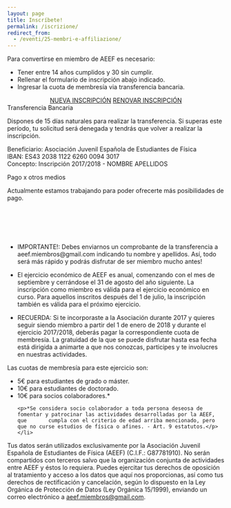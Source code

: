 ```yaml
---
layout: page
title: Inscríbete!
permalink: /iscrizione/
redirect_from:
  - /eventi/25-membri-e-affiliazione/
---
```


Para convertirse en miembro de AEEF es necesario:
<ul class="collection">
  <li class="collection-item">Tener entre 14 años cumplidos y 30 sin cumplir.</li>
  <li class="collection-item">Rellenar el formulario de inscripción abajo indicado.</li>
  <li class="collection-item">Ingresar la cuota de membresía via transferencia bancaria.</li>
</ul>

<div class="row">
	<div style="text-align:center;">
		<a class="waves-effect waves-light btn-large" href="https://goo.gl/forms/mMFrfYco6DzMigzp1">NUEVA INSCRIPCIÓN</a>
		<a class="waves-effect waves-light btn-large" href="">RENOVAR INSCRIPCIÓN</a>
        </div>
</div>
<div class="row">
  <div class="col s12 m6">
    <div class="card blue-grey darken-1">
      <div class="card-content white-text">
        <span class="card-title">Transferencia Bancaria</span>
	<p class="light">Dispones de 15 días naturales para realizar la transferencia. Si superas este período, tu solicitud será                  denegada y tendrás que volver a realizar la inscripción.</p>
	<p>Beneficiario: Asociación Juvenil Española de Estudiantes de Física<br>
	  IBAN: ES43 2038 1122 6260 0094 3017<br>
	  Concepto: Inscripción 2017/2018 - NOMBRE APELLIDOS</p>
      </div>
    </div>
  </div>
  <div class="col s12 m6">
    <div class="card blue-grey darken-1">
      <div class="card-content white-text">
        <span class="card-title">Pago x otros medios</span>
	<p class="light">Actualmente estamos trabajando para poder ofrecerte más posibilidades de pago.</p>
	<p><br><br><br><br></p>
      </div>
    </div>
  </div>
</div>

<ul class="collection">
  <li class="collection-item">
      IMPORTANTE!: Debes enviarnos un comprobante de la transferencia a aeef.miembros@gmail.com indicando tu nombre y apellidos. Así, todo será más rápido y podrás disfrutar de ser miembro mucho antes!
  </li>
</ul>

<ul class="collection">
  <li class="collection-item">
      El ejercicio económico de AEEF es anual, comenzando con el mes de septiembre y cerrándose el 31 de agosto del año siguiente. La inscripción como miembro es válida para el ejercicio económico en curso. Para aquellos inscritos después del 1 de julio, la inscripción también es válida para el próximo ejercicio.
  </li>
</ul>

<ul class="collection">
  <li class="collection-item">
      RECUERDA: Si te incorporaste a la Asociación durante 2017 y quieres seguir siendo miembro a partir del 1 de enero de 2018 y durante el ejercicio 2017/2018, deberás pagar la correspondiente cuota de membresía. La gratuidad de la que se puede disfrutar hasta esa fecha está dirigida a animarte a que nos conozcas, participes y te involucres en nuestras actividades.
  </li>
</ul>

Las cuotas de membresía para este ejercicio son:
<ul class="collection">
  <li class="collection-item">5€ para estudiantes de grado o máster.<br></li>
  <li class="collection-item">10€ para estudiantes de doctorado.<br></li>
   <li class="collection-item">10€ para socios colaboradores.*<br>
    
    <p>*Se considera socio colaborador a toda persona deseosa de fomentar y patrocinar las actividades desarrolladas por la AEEF, que 		cumpla con el criterio de edad arriba mencionado, pero que no curse estudios de física o afines. - Art. 9 estatutos.</p></li>
</ul>

Tus datos serán utilizados exclusivamente por la Asociación Juvenil Española de Estudiantes de Física (AEEF) (C.I.F.: G87781910). No serán compartidos con terceros salvo que la organización conjunta de actividades entre AEEF y éstos lo requiera. Puedes ejercitar tus derechos de oposición al tratamiento y acceso a los datos que aquí nos proporcionas, así como tus derechos de rectificación y cancelación, según lo dispuesto en la Ley Orgánica de Protección de Datos (Ley Orgánica 15/1999), enviando un correo electrónico a aeef.miembros@gmail.com.
